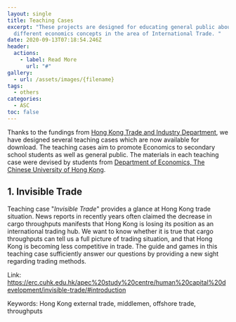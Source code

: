 ```yaml
---
layout: single
title: Teaching Cases
excerpt: "These projects are designed for educating general public about
  different economics concepts in the area of International Trade. "
date: 2020-09-13T07:18:54.246Z
header:
  actions:
    - label: Read More
      url: "#"
gallery:
  - url: /assets/images/{filename}
tags:
  - others
categories:
  - ASC
toc: false
---
```

Thanks to the fundings from [Hong Kong Trade and Industry Department](https://www.tid.gov.hk), we have designed several teaching cases which are now available for download. The teaching cases aim to promote Economics to secondary school students as well as general public. The materials in each teaching case were devised by students from [Department of Economics, The Chinese University of Hong Kong](http://www.econ.cuhk.edu.hk/econ/en-gb/).

## 1. Invisible Trade

Teaching case "*Invisible Trade*" provides a glance at Hong Kong trade situation. News reports in recently years often claimed the decrease in cargo throughputs manifests that Hong Kong is losing its position as an international trading hub. We want to know whether it is true that cargo throughputs can tell us a full picture of trading situation, and that Hong Kong is becoming less competitive in trade. The guide and games in this teaching case sufficiently answer our questions by providing a new sight regarding trading methods.

Link: <https://erc.cuhk.edu.hk/apec%20study%20centre/human%20capital%20development/invisible-trade/#introduction>

Keywords: Hong Kong external trade, middlemen, offshore trade, throughputs